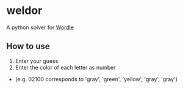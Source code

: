 # weldor
A python solver for [Wordle](https://www.nytimes.com/games/wordle)

## How to use
1. Enter your guess
2. Enter the color of each letter as number
* (e.g. 02100 corresponds to 'gray', 'green', 'yellow', 'gray', 'gray')
